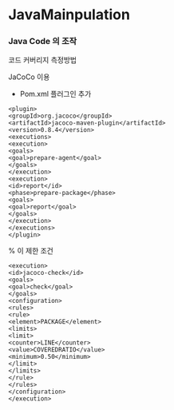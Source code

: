 # JavaMainpulation

### Java Code 의 조작

코드 커버리지 측정방법

JaCoCo 이용


* Pom.xml 플러그인 추가
~~~
<plugin>
<groupId>org.jacoco</groupId>
<artifactId>jacoco-maven-plugin</artifactId>
<version>0.8.4</version>
<executions>
<execution>
<goals>
<goal>prepare-agent</goal>
</goals>
</execution>
<execution>
<id>report</id>
<phase>prepare-package</phase>
<goals>
<goal>report</goal>
</goals>
</execution>
</executions>
</plugin>
~~~


% 이 제한 조건
~~~
<execution>
<id>jacoco-check</id>
<goals>
<goal>check</goal>
</goals>
<configuration>
<rules>
<rule>
<element>PACKAGE</element>
<limits>
<limit>
<counter>LINE</counter>
<value>COVEREDRATIO</value>
<minimum>0.50</minimum>
</limit>
</limits>
</rule>
</rules>
</configuration>
</execution>
~~~

